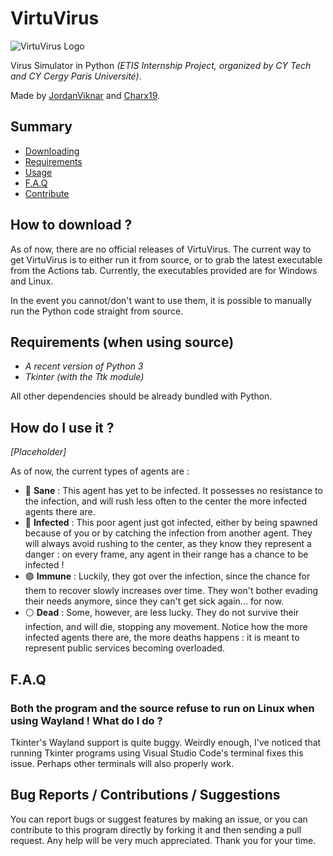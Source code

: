 # VirtuVirus

![VirtuVirus Logo](./assets/icon.ico)

Virus Simulator in Python *(ETIS Internship Project, organized by CY Tech and CY Cergy Paris Université)*.

Made by [JordanViknar](https://github.com/JordanViknar) and [Charx19](https://github.com/Charx19).

## Summary

- [Downloading](#How-to-download-)
- [Requirements](#Requirements-when-using-source)
- [Usage](#How-do-I-use-it-)
- [F.A.Q](#FAQ)
- [Contribute](#Bug-Reports--Contributions--Suggestions)

## How to download ?

As of now, there are no official releases of VirtuVirus. The current way to get VirtuVirus is to either run it from source, or to grab the latest executable from the Actions tab.
Currently, the executables provided are for Windows and Linux.

In the event you cannot/don't want to use them, it is possible to manually run the Python code straight from source.

## Requirements (when using source)
- *A recent version of Python 3*
- *Tkinter (with the Ttk module)*

All other dependencies should be already bundled with Python.

## How do I use it ?

*[Placeholder]*

As of now, the current types of agents are :
- 🔵 **Sane** : This agent has yet to be infected. It possesses no resistance to the infection, and will rush less often to the center the more infected agents there are.
- 🔴 **Infected** : This poor agent just got infected, either by being spawned because of you or by catching the infection from another agent. They will always avoid rushing to the center, as they know they represent a danger : on every frame, any agent in their range has a chance to be infected !
- 🟢 **Immune** : Luckily, they got over the infection, since the chance for them to recover slowly increases over time. They won't bother evading their needs anymore, since they can't get sick again... for now.
- ⚪ **Dead** : Some, however, are less lucky. They do not survive their infection, and will die, stopping any movement. Notice how the more infected agents there are, the more deaths happens : it is meant to represent public services becoming overloaded.

## F.A.Q

### Both the program and the source refuse to run on Linux when using Wayland ! What do I do ?

Tkinter's Wayland support is quite buggy. Weirdly enough, I've noticed that running Tkinter programs using Visual Studio Code's terminal fixes this issue. Perhaps other terminals will also properly work.

## Bug Reports / Contributions / Suggestions
You can report bugs or suggest features by making an issue, or you can contribute to this program directly by forking it and then sending a pull request. Any help will be very much appreciated. Thank you for your time.
